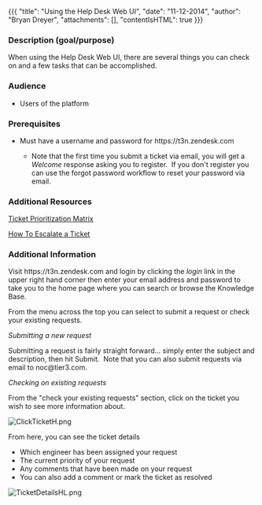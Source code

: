 {{{
  "title": "Using the Help Desk Web UI",
  "date": "11-12-2014",
  "author": "Bryan Dreyer",
  "attachments": [],
  "contentIsHTML": true
}}}

<h3>Description (goal/purpose)</h3>
<p>When using the Help Desk Web UI, there are several things you can check on and a few tasks that can be accomplished.</p>
<h3>Audience</h3>
<ul>
  <li>Users of the platform</li>
</ul>
<h3>Prerequisites</h3>
<ul>
  <li>Must have a username and password for https://t3n.zendesk.com</li>
  <ul>
    <li>Note that the first time you submit a ticket via email, you will get a <em>Welcome</em> response asking you to register. &nbsp;If you don't register you can use the forgot password workflow to reset your password via email.</li>
  </ul>
</ul>
<h3>Additional Resources</h3>
<p><a href="https://t3n.zendesk.com/entries/21651149-Ticket-Prioritization-Matrix">Ticket Prioritization Matrix</a>
</p>
<p><a href="https://t3n.zendesk.com/entries/23626466-How-do-I-escalate-a-ticket-">How To Escalate a Ticket</a>
</p>
<h3>Additional Information</h3>
<p>Visit https://t3n.zendesk.com and login by clicking the <em>login</em> link in the upper right hand corner then enter your email address and password to take you to the home page where you can search or browse the Knowledge Base.</p>
<p>From the menu across the top you can select to submit a request or check your existing requests.</p>
<p><em>Submitting a new request</em>
</p>
<p>Submitting a request is fairly straight forward... simply enter the subject and description, then hit Submit. &nbsp;Note that you can also submit requests via email to noc@tier3.com.</p>
<p><em>Checking on existing requests</em>
</p>
<p>From the "check your existing requests" section, click on the ticket you wish to see more information about.</p>
<p><img src="https://t3n.zendesk.com/attachments/token/EjjkCqC68BdLhoH6ZeVGtl7rM/?name=ClickTicketH.png" alt="ClickTicketH.png" />
</p>
<p>From here, you can see the ticket details</p>
<ul>
  <li>Which engineer has been assigned your request</li>
  <li>The current priority of your request</li>
  <li>Any comments that have been made on your request</li>
  <li>You can also add a comment or mark the ticket as resolved</li>
</ul>
<p><img src="https://t3n.zendesk.com/attachments/token/lijFLy7I3UigNd0eY3DmPV9qB/?name=TicketDetailsHL.png" alt="TicketDetailsHL.png" />
</p>
<h3>&nbsp;</h3>